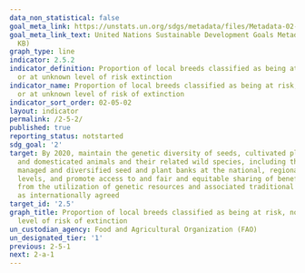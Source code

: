 ```yaml
---
data_non_statistical: false
goal_meta_link: https://unstats.un.org/sdgs/metadata/files/Metadata-02-05-02.pdf
goal_meta_link_text: United Nations Sustainable Development Goals Metadata (PDF 220
  KB)
graph_type: line
indicator: 2.5.2
indicator_definition: Proportion of local breeds classified as being at risk, not-at-risk
  or at unknown level of risk extinction
indicator_name: Proportion of local breeds classified as being at risk, not-at-risk
  or at unknown level of risk of extinction
indicator_sort_order: 02-05-02
layout: indicator
permalink: /2-5-2/
published: true
reporting_status: notstarted
sdg_goal: '2'
target: By 2020, maintain the genetic diversity of seeds, cultivated plants and farmed
  and domesticated animals and their related wild species, including through soundly
  managed and diversified seed and plant banks at the national, regional and international
  levels, and promote access to and fair and equitable sharing of benefits arising
  from the utilization of genetic resources and associated traditional knowledge,
  as internationally agreed
target_id: '2.5'
graph_title: Proportion of local breeds classified as being at risk, not-at-risk or at unknown
  level of risk of extinction
un_custodian_agency: Food and Agricultural Organization (FAO)
un_designated_tier: '1'
previous: 2-5-1
next: 2-a-1
---
```

